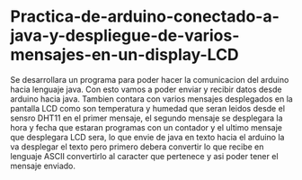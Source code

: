 # Practica-de-arduino-conectado-a-java-y-despliegue-de-varios-mensajes-en-un-display-LCD

Se desarrollara un programa para poder hacer la comunicacion
del arduino hacia lenguaje java. Con esto vamos a poder enviar
y recibir datos desde arduino hacia java. Tambien contara con
varios mensajes desplegados en la pantalla LCD como son temperatura y
humedad que seran leidos desde el sensro DHT11 en el primer mensaje,
el segundo mensaje se desplegara la hora y fecha que estaran programas
con un contador y el ultimo mensaje que desplegara LCD sera, lo que envie
de java en texto hacia el arduino la va desplegar el texto pero primero debera
convertir lo que recibe en lenguaje ASCII convertirlo al caracter que pertenece
y asi poder tener el mensaje enviado.
